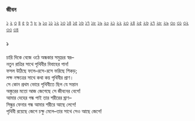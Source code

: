 ### জীবন   
[১](2.10.0.jeebon-1.md) [২](2.10.1.jeebon-2.md) [৩](2.10.2.jeebon-3.md) [৪](2.10.3.jeebon-4.md) [৫](2.10.4.jeebon-5.md) [৬](2.10.5.jeebon-6.md) [৭](2.10.6.jeebon-7.md) [৮](2.10.7.jeebon-8.md) [৯](2.10.8.jeebon-9.md) [১০](2.10.9.jeebon-10.md) [১১](2.10.10.jeebon-11.md) [১২](2.10.11.jeebon-12.md) [১৩](2.10.12.jeebon-13.md) [১৪](2.10.13.jeebon-14.md) [১৫](2.10.14.jeebon-15.md) [১৬](2.10.15.jeebon-16.md) [১৭](2.10.16.jeebon-17.md) [১৮](2.10.17.jeebon-18.md) [১৯](2.10.18.jeebon-19.md) [২০](2.10.19.jeebon-20.md) [২১](2.10.20.jeebon-21.md) [২২](2.10.21.jeebon-22.md) [২৩](2.10.22.jeebon-23.md) [২৪](2.10.23.jeebon-24.md) [২৫](2.10.24.jeebon-25.md) [২৬](2.10.25.jeebon-26.md) [২৭](2.10.26.jeebon-27.md) [২৮](2.10.27.jeebon-28.md) [২৯](2.10.28.jeebon-29.md) [৩০](2.10.29.jeebon-30.md) [৩১](2.10.30.jeebon-31.md) [৩২](2.10.31.jeebon-32.md) [৩৩](2.10.32.jeebon-33.md) [৩৪](2.10.33.jeebon-34.md)
#### ১  
চারি দিকে বেজে ওঠে অন্ধকার সমুদ্রের স্বর–  
নতুন রাত্রির সাথে পৃথিবীর বিবাহের গান!  
ফসল উঠিছে ফলে–রসে-রসে ভরিছে শিকড়;  
লক্ষ নক্ষত্রের সাথে কথা কয় পৃথিবীর প্রাণ।  
সে কোন প্রথম ভোরে পৃথিবীতে ছিল যে সন্তান  
অঙ্কুরের মতো আজ জেগেছে সে জীবনের বেগে!  
আমার দেহের গন্ধ পাই তার শরীরের ঘ্রাণ–  
সিন্ধুর ফেনার গন্ধ আমার শরীরে আছে লেগে!  
পৃথিবী রয়েছে জেগে চক্ষু মেলে–তার সাথে সেও আছে জেগে!   
